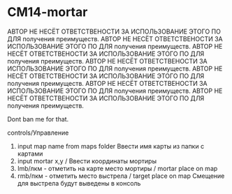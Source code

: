 

# CM14-mortar
АВТОР НЕ НЕСЁТ ОТВЕТСТВЕНОСТИ ЗА ИСПОЛЬЗОВАНИЕ ЭТОГО ПО ДЛЯ получения преимуществ.
АВТОР НЕ НЕСЁТ ОТВЕТСТВЕНОСТИ ЗА ИСПОЛЬЗОВАНИЕ ЭТОГО ПО ДЛЯ получения преимуществ.
АВТОР НЕ НЕСЁТ ОТВЕТСТВЕНОСТИ ЗА ИСПОЛЬЗОВАНИЕ ЭТОГО ПО ДЛЯ получения преимуществ.
АВТОР НЕ НЕСЁТ ОТВЕТСТВЕНОСТИ ЗА ИСПОЛЬЗОВАНИЕ ЭТОГО ПО ДЛЯ получения преимуществ.
АВТОР НЕ НЕСЁТ ОТВЕТСТВЕНОСТИ ЗА ИСПОЛЬЗОВАНИЕ ЭТОГО ПО ДЛЯ получения преимуществ.
АВТОР НЕ НЕСЁТ ОТВЕТСТВЕНОСТИ ЗА ИСПОЛЬЗОВАНИЕ ЭТОГО ПО ДЛЯ получения преимуществ.
АВТОР НЕ НЕСЁТ ОТВЕТСТВЕНОСТИ ЗА ИСПОЛЬЗОВАНИЕ ЭТОГО ПО ДЛЯ получения преимуществ.

Dont ban me for that.

controls/Управление

1. input map name from maps folder Ввести имя карты из папки с картами
2. input mortar x,y / Ввести координаты мортиры
3. lmb/лкм - отметить на карте место мортиры / mortar place on map
4. rmb/пкм - отметить место выстрела / target place on map
Смещение для выстрела будут выведены в консоль
